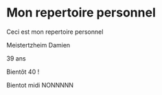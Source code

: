 # Mon repertoire personnel
Ceci est mon repertoire personnel

Meistertzheim Damien

39 ans

Bientôt 40 !

Bientot midi NONNNNN
